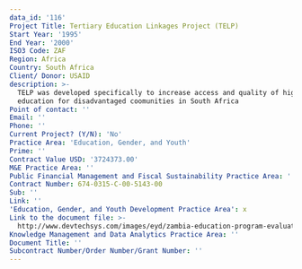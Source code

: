 ```yaml
---
data_id: '116'
Project Title: Tertiary Education Linkages Project (TELP)
Start Year: '1995'
End Year: '2000'
ISO3 Code: ZAF
Region: Africa
Country: South Africa
Client/ Donor: USAID
description: >-
  TELP was developed specifically to increase access and quality of higher
  education for disadvantaged coomunities in South Africa
Point of contact: ''
Email: ''
Phone: ''
Current Project? (Y/N): 'No'
Practice Area: 'Education, Gender, and Youth'
Prime: ''
Contract Value USD: '3724373.00'
M&E Practice Area: ''
Public Financial Management and Fiscal Sustainability Practice Area: ''
Contract Number: 674-0315-C-00-5143-00
Sub: ''
Link: ''
'Education, Gender, and Youth Development Practice Area': x
Link to the document file: >-
  http://www.devtechsys.com/images/eyd/zambia-education-program-evaluation-2009-07.pdf
Knowledge Management and Data Analytics Practice Area: ''
Document Title: ''
Subcontract Number/Order Number/Grant Number: ''
---
```

